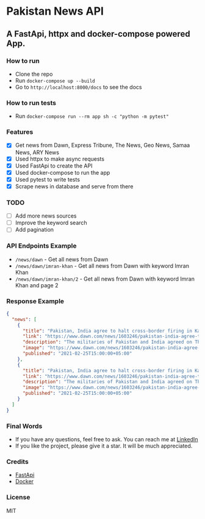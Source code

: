 # Pakistan News API

## A FastApi, httpx and docker-compose powered App.

### How to run

- Clone the repo
- Run `docker-compose up --build`
- Go to `http://localhost:8000/docs` to see the docs

### How to run tests

- Run `docker-compose run --rm app sh -c "python -m pytest"`

### Features

- [x] Get news from Dawn, Express Tribune, The News, Geo News, Samaa News, ARY News
- [x] Used httpx to make async requests
- [x] Used FastApi to create the API
- [x] Used docker-compose to run the app
- [x] Used pytest to write tests
- [x] Scrape news in database and serve from there

### TODO

- [ ] Add more news sources
- [ ] Improve the keyword search
- [ ] Add pagination

### API Endpoints Example

- `/news/dawn` - Get all news from Dawn
- `/news/dawn/imran-khan` - Get all news from Dawn with keyword Imran Khan
- `/news/dawn/imran-khan/2` - Get all news from Dawn with keyword Imran Khan and page 2

### Response Example

```json
{
  "news": [
    {
      "title": "Pakistan, India agree to halt cross-border firing in Kashmir",
      "link": "https://www.dawn.com/news/1603246/pakistan-india-agree-to-halt-cross-border-firing-in-kashmir",
      "description": "The militaries of Pakistan and India agreed on Thursday to stop firing along the Line of Control (LoC) in disputed Kashmir, promising to adhere to a ceasefire agreement that has been largely ignored since it was first struck in 2003.",
      "image": "https://www.dawn.com/news/1603246/pakistan-india-agree-to-halt-cross-border-firing-in-kashmir/media_gallery/normal/1611676499.jpg",
      "published": "2021-02-25T15:00:00+05:00"
    },
    {
      "title": "Pakistan, India agree to halt cross-border firing in Kashmir",
      "link": "https://www.dawn.com/news/1603246/pakistan-india-agree-to-halt-cross-border-firing-in-kashmir",
      "description": "The militaries of Pakistan and India agreed on Thursday to stop firing along the Line of Control (LoC) in disputed Kashmir, promising to adhere to a ceasefire agreement that has been largely ignored since it was first struck in 2003.",
      "image": "https://www.dawn.com/news/1603246/pakistan-india-agree-to-halt-cross-border-firing-in-kashmir/media_gallery/normal/1611676499.jpg",
      "published": "2021-02-25T15:00:00+05:00"
    }
  ]
}
```

### Final Words

- If you have any questions, feel free to ask. You can reach me at [LinkedIn](https://www.linkedin.com/in/faisal-fida/)
- If you like the project, please give it a star. It will be much appreciated.

### Credits

- [FastApi](https://fastapi.tiangolo.com/)
- [Docker](https://www.docker.com/)

### License

MIT
